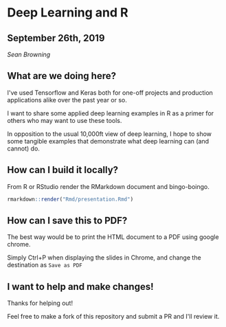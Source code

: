 # Deep Learning and R
## September 26th, 2019 
*Sean Browning*  

## What are we doing here?  

I've used Tensorflow and Keras both for one-off projects and production applications alike over the past year or so.

I want to share some applied deep learning examples in R as a primer for others who may want to use these tools. 

In opposition to the usual 10,000ft view of deep learning, I hope to show some tangible examples that demonstrate what deep learning can (and cannot) do. 

## How can I build it locally?  

From R or RStudio render the RMarkdown document and bingo-boingo.  

```r
rmarkdown::render("Rmd/presentation.Rmd")
```  

## How can I save this to PDF?  

The best way would be to print the HTML document to a PDF using google chrome.  

Simply Ctrl+P when displaying the slides in Chrome, and change the destination as `Save as PDF`  

## I want to help and make changes!  

Thanks for helping out!

Feel free to make a fork of this repository and submit a PR and I'll review it.  
